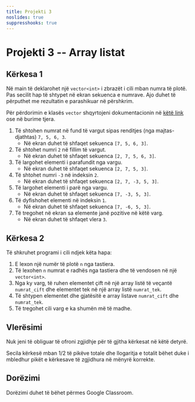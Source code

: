 ```yaml
---
title: Projekti 3
noslides: true
suppresshooks: true
---
```


# Projekti 3 -- Array listat

## Kërkesa 1

Në main të deklarohet një `vector<int>` i zbrazët i cili mban numra të plotë.
Pas secilit hap të shtypet në ekran sekuenca e numrave.
Ajo duhet të përputhet me rezultatin e parashikuar në përshkrim.

Për përdorimin e klasës `vector` shqyrtojeni dokumentacionin në [këtë link](http://www.cplusplus.com/reference/vector/vector) ose në burime tjera.

1. Të shtohen numrat në fund të vargut sipas renditjes (nga majtas-djathtas) `7, 5, 6, 3`.
    - Në ekran duhet të shfaqet sekuenca `[7, 5, 6, 3]`.
2. Të shtohet numri `2` në fillim të vargut.
    - Në ekran duhet të shfaqet sekuenca `[2, 7, 5, 6, 3]`.
3. Të largohet elementi i parafundit nga vargu.
    - Në ekran duhet të shfaqet sekuenca `[2, 7, 5, 3]`.
4. Të shtohet numri `-3` në indeksin `2`.
    - Në ekran duhet të shfaqet sekuenca `[2, 7, -3, 5, 3]`.
5. Të largohet elementi i parë nga vargu.
    - Në ekran duhet të shfaqet sekuenca `[7, -3, 5, 3]`.
6. Të dyfishohet elementi në indeksin `1`.
    - Në ekran duhet të shfaqet sekuenca `[7, -6, 5, 3]`.
7. Të tregohet në ekran sa elemente janë pozitive në këtë varg.
    - Në ekran duhet të shfaqet vlera `3`.

## Kërkesa 2

Të shkruhet programi i cili ndjek këta hapa:

1. E lexon një numër të plotë `n` nga tastiera.
2. Të lexohen `n` numrat e radhës nga tastiera dhe të vendosen në një `vector<int>`.
3. Nga ky varg, të ruhen elementet çift në një array listë të veçantë `numrat_cift` dhe elementet tek në një array listë `numrat_tek`.
4. Të shtypen elementet dhe gjatësitë e array listave `numrat_cift` dhe `numrat_tek`.
5. Të tregohet cili varg e ka shumën më të madhe.

## Vlerësimi

Nuk jeni të obliguar të ofroni zgjidhje për të gjitha kërkesat në këtë detyrë.

Secila kërkesë mban 1/2 të pikëve totale dhe llogaritja e totalit bëhet duke i mbledhur pikët e kërkesave të zgjidhura në mënyrë korrekte.

## Dorëzimi

Dorëzimi duhet të bëhet përmes Google Classroom.
